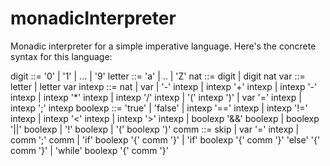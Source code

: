 # monadicInterpreter


Monadic interpreter for a simple imperative language.
Here's the concrete syntax for this language:
 
 
digit ::= '0' | '1' | ... | '9'
letter ::= 'a' | .. | 'Z'
nat ::= digit | digit nat
var ::= letter | letter var
intexp ::= nat
		| var
		| '-' intexp
		| intexp '+' intexp
		| intexp '-' intexp
		| intexp '*' intexp
		| intexp '/' intexp
		| '(' intexp ')'
		| var '=' intexp
		| intexp ';' intexp
boolexp ::= 'true' | 'false'
		| intexp '==' intexp
		| intexp '!=' intexp
		| intexp '<' intexp
		| intexp '>' intexp
		| boolexp '&&' boolexp
		| boolexp '||' boolexp
		| '!' boolexp
		| '(' boolexp ')'
comm ::= skip
		| var '=' intexp
		| comm ';' comm
		| 'if' boolexp '{' comm '}'
		| 'if' boolexp '{' comm '}' 'else' '{' comm '}'
		| 'while' boolexp '{' comm '}'
